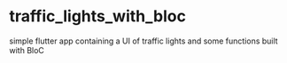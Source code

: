 # traffic_lights_with_bloc
simple flutter app containing a UI of traffic lights and some functions built with BloC
